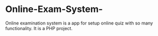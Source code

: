 # Online-Exam-System-
Online examination system is a app for setup online quiz with so many functionality.
It is a PHP project.
